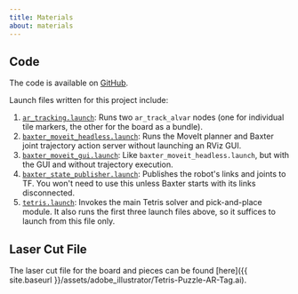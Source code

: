 ```yaml
---
title: Materials
about: materials
---
```


## Code
The code is available on [GitHub](https://github.com/jonathan-j-lee/tetris).

Launch files written for this project include:
1. [`ar_tracking.launch`](https://github.com/jonathan-j-lee/tetris/blob/master/src/tetris/launch/ar_tracking.launch): Runs two `ar_track_alvar` nodes (one for individual tile markers, the other for the board as a bundle).
1. [`baxter_moveit_headless.launch`](https://github.com/jonathan-j-lee/tetris/blob/master/src/tetris/launch/baxter_moveit_gui.launch): Runs the MoveIt planner and Baxter joint trajectory action server without launching an RViz GUI.
1. [`baxter_moveit_gui.launch`](https://github.com/jonathan-j-lee/tetris/blob/master/src/tetris/launch/baxter_moveit_gui.launch): Like `baxter_moveit_headless.launch`, but with the GUI and without trajectory execution.
1. [`baxter_state_publisher.launch`](https://github.com/jonathan-j-lee/tetris/blob/master/src/tetris/launch/baxter_state_publisher.launch): Publishes the robot's links and joints to TF. You won't need to use this unless Baxter starts with its links disconnected.
1. [`tetris.launch`](https://github.com/jonathan-j-lee/tetris/blob/master/src/tetris/launch/tetris.launch): Invokes the main Tetris solver and pick-and-place module. It also runs the first three launch files above, so it suffices to launch from this file only.

## Laser Cut File
The laser cut file for the board and pieces can be found [here]({{ site.baseurl }}/assets/adobe_illustrator/Tetris-Puzzle-AR-Tag.ai).
